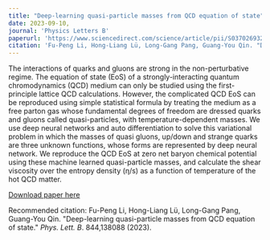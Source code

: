 ```yaml
---
title: "Deep-learning quasi-particle masses from QCD equation of state"
date: 2023-09-10,
journal: 'Physics Letters B'
paperurl: 'https://www.sciencedirect.com/science/article/pii/S0370269323004227'
citation: 'Fu-Peng Li, Hong-Liang Lü, Long-Gang Pang, Guang-You Qin. "Deep-learning quasi-particle masses from QCD equation of state." <i>Phys. Lett. B</i>. 844,138088 (2023).'
---
```

The interactions of quarks and gluons are strong in the non-perturbative regime. The equation of state (EoS) of a strongly-interacting quantum chromodynamics (QCD) medium can only be studied using the first-principle lattice QCD calculations. However, the complicated QCD EoS can be reproduced using simple statistical formula by treating the medium as a free parton gas whose fundamental degrees of freedom are dressed quarks and gluons called quasi-particles, with temperature-dependent masses. We use deep neural networks and auto differentiation to solve this variational problem in which the masses of quasi gluons, up/down and strange quarks are three unknown functions, whose forms are represented by deep neural network. We reproduce the QCD EoS at zero net baryon chemical potential using these machine learned quasi-particle masses, and calculate the shear viscosity over the entropy density (η/s) as a function of temperature of the hot QCD matter.

[Download paper here](https://doi.org/10.1016/j.physletb.2023.138088)

Recommended citation: Fu-Peng Li, Hong-Liang Lü, Long-Gang Pang, Guang-You Qin. "Deep-learning quasi-particle masses from QCD equation of state." <i>Phys. Lett. B</i>. 844,138088 (2023).
